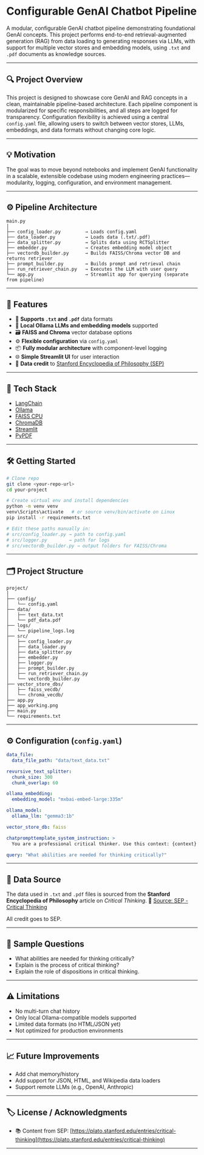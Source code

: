 # Configurable GenAI Chatbot Pipeline

A modular, configurable GenAI chatbot pipeline demonstrating foundational GenAI concepts. This project performs end-to-end retrieval-augmented generation (RAG) from data loading to generating responses via LLMs, with support for multiple vector stores and embedding models, using `.txt` and `.pdf` documents as knowledge sources.

---

## 🔍 Project Overview

This project is designed to showcase core GenAI and RAG concepts in a clean, maintainable pipeline-based architecture. Each pipeline component is modularized for specific responsibilities, and all steps are logged for transparency. Configuration flexibility is achieved using a central `config.yaml` file, allowing users to switch between vector stores, LLMs, embeddings, and data formats without changing core logic.

---

## 💡 Motivation

The goal was to move beyond notebooks and implement GenAI functionality in a scalable, extensible codebase using modern engineering practices—modularity, logging, configuration, and environment management.

---

## ⚙️ Pipeline Architecture

```text
main.py
│
├── config_loader.py         → Loads config.yaml
├── data_loader.py           → Loads data (.txt/.pdf)
├── data_splitter.py         → Splits data using RCTSplitter
├── embedder.py              → Creates embedding model object
├── vectordb_builder.py      → Builds FAISS/Chroma vector DB and returns retriever
├── prompt_builder.py        → Builds prompt and retrieval chain
├── run_retriever_chain.py   → Executes the LLM with user query
└── app.py                   → Streamlit app for querying (separate from pipeline)
```

---

## 🚀 Features

* 📄 **Supports `.txt` and `.pdf`** data formats
* 🧠 **Local Ollama LLMs and embedding models** supported
* 🗃️ **FAISS and Chroma** vector database options
* ⚙️ **Flexible configuration** via `config.yaml`
* 📦 **Fully modular architecture** with component-level logging
* 🌐 **Simple Streamlit UI** for user interaction
* 📝 **Data credit** to [Stanford Encyclopedia of Philosophy (SEP)](https://plato.stanford.edu/entries/critical-thinking)

---

## 🧰 Tech Stack

* [LangChain](https://github.com/langchain-ai/langchain)
* [Ollama](https://ollama.com/)
* [FAISS CPU](https://github.com/facebookresearch/faiss)
* [ChromaDB](https://www.trychroma.com/)
* [Streamlit](https://streamlit.io/)
* [PyPDF](https://pypi.org/project/pypdf/)

---

## 🛠️ Getting Started

```bash
# Clone repo
git clone <your-repo-url>
cd your-project

# Create virtual env and install dependencies
python -m venv venv
venv\Scripts\activate   # or source venv/bin/activate on Linux
pip install -r requirements.txt

# Edit these paths manually in:
# src/config_loader.py → path to config.yaml
# src/logger.py        → path for logs
# src/vectordb_builder.py → output folders for FAISS/Chroma
```

---

## 🗂️ Project Structure

```
project/
│
├── config/
│   └── config.yaml
├── data/
│   ├── text_data.txt
│   └── pdf_data.pdf
├── logs/
│   └── pipeline_logs.log
├── src/
│   ├── config_loader.py
│   ├── data_loader.py
│   ├── data_splitter.py
│   ├── embedder.py
│   ├── logger.py
│   ├── prompt_builder.py
│   ├── run_retriever_chain.py
│   └── vectordb_builder.py
├── vector_store_dbs/
│   ├── faiss_vecdb/
│   └── chroma_vecdb/
├── app.py
├── app_working.png
├── main.py
└── requirements.txt
```

---

## ⚙️ Configuration (`config.yaml`)

```yaml
data_file:
  data_file_path: "data/text_data.txt"

revursive_text_splitter:
  chunk_size: 300
  chunk_overlap: 60

ollama_embedding:
  embedding_model: "mxbai-embed-large:335m"

ollama_model:
  ollama_llm: "gemma3:1b"

vector_store_db: faiss

chatprompttemplate_system_instruction: >
  You are a professional critical thinker. Use this context: {context} Question: {input}

query: "What abilities are needed for thinking critically?"
```

---

## 📘 Data Source

The data used in `.txt` and `.pdf` files is sourced from the **Stanford Encyclopedia of Philosophy** article on *Critical Thinking*.
🔗 [Source: SEP - Critical Thinking](https://plato.stanford.edu/entries/critical-thinking/#RequKnow)

All credit goes to SEP.

---

## 💬 Sample Questions

* What abilities are needed for thinking critically?
* Explain is the process of critical thinking?
* Explain the role of dispositions in critical thinking.

---

## ⚠️ Limitations

* No multi-turn chat history
* Only local Ollama-compatible models supported
* Limited data formats (no HTML/JSON yet)
* Not optimized for production environments

---

## 📈 Future Improvements

* Add chat memory/history
* Add support for JSON, HTML, and Wikipedia data loaders
* Support remote LLMs (e.g., OpenAI, Anthropic)

---

## 🏷️ License / Acknowledgments

* 📚 Content from SEP: [https://plato.stanford.edu/entries/critical-thinking](https://plato.stanford.edu/entries/critical-thinking)

---
